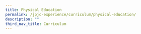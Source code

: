 ```yaml
---
title: Physical Education
permalink: /jpjc-experience/curriculum/physical-education/
description: ""
third_nav_title: Curriculum
---
```


